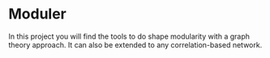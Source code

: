 # Moduler
In this project you will find the tools to do shape modularity with a graph theory approach. It can also be extended to any correlation-based network.
